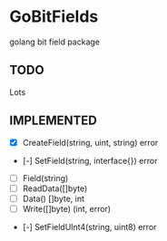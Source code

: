 GoBitFields
===========

golang bit field package

## TODO ##
Lots

## IMPLEMENTED ##

* [x] CreateField(string, uint, string) error
* [-] SetField(string, interface{}) error
* [ ] Field(string)
* [ ] ReadData([]byte)
* [ ] Data() []byte, int
* [ ] Write([]byte) (int, error) 

* [-] SetFieldUInt4(string, uint8) error